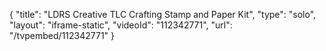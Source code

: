{
    "title": "LDRS Creative TLC Crafting Stamp and Paper Kit",
    "type": "solo",
    "layout": "iframe-static",
    "videoId": "112342771",
    "url": "\/tvpembed\/112342771"
}